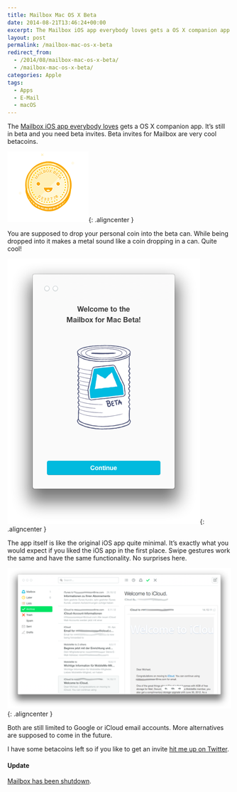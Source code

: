 ```yaml
---
title: Mailbox Mac OS X Beta
date: 2014-08-21T13:46:24+00:00
excerpt: The Mailbox iOS app everybody loves gets a OS X companion app. It's still in beta and you need beta invites. Beta invites for Mailbox are very cool betacoins.
layout: post
permalink: /mailbox-mac-os-x-beta
redirect_from:
  - /2014/08/mailbox-mac-os-x-beta/
  - /mailbox-mac-os-x-beta/
categories: Apple
tags:
  - Apps
  - E-Mail
  - macOS
---
```

The [Mailbox iOS app everybody loves](https://web.archive.org/web/20151201065705/http://www.mailboxapp.com/ "Link to Mailbox app") gets a OS X companion app. It’s still in beta and you need beta invites. Beta invites for Mailbox are very cool betacoins.

![Mailbox Mac OS X Betacoin](/images/2014/mailbox-mac-os-x-betacoin.png){: .aligncenter }

You are supposed to drop your personal coin into the beta can. While being dropped into it makes a metal sound like a coin dropping in a can. Quite cool!

![Mailbox Mac OS X Beta Can](/images/2014/mailbox-mac-os-x-beta-can.png){: .aligncenter }

The app itself is like the original iOS app quite minimal. It’s exactly what you would expect if you liked the iOS app in the first place. Swipe gestures work the same and have the same functionality. No surprises here.

![Mailbox Mac OS X Beta App Window](/images/2014/mailbox-mac-os-x-beta-app-window.png){: .aligncenter }

Both are still limited to Google or iCloud email accounts. More alternatives are supposed to come in the future.

I have some betacoins left so if you like to get an invite [hit me up on Twitter](https://twitter.com/mnordmeyer).

#### Update

[Mailbox has been shutdown](https://web.archive.org/web/20160225025848/http://www.mailboxapp.com/).